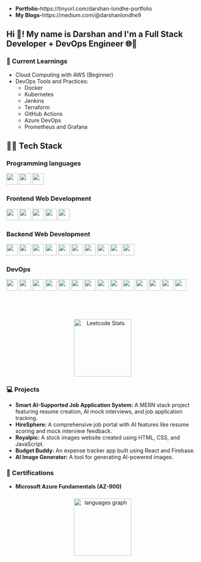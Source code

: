 ###
<div>
  <ul>
    <li><b>Portfolio-</b>https://tinyurl.com/darshan-londhe-portfolio</li>
    <li><b>My Blogs-</b>https://medium.com/@darshanlondhe9</li>
  </ul>
</div>

###

<h2 align="left">Hi 👋! My name is Darshan and I'm a Full Stack Developer + DevOps Engineer 🌐🚀</h2>


###

<h3 align="left">🌱 Current Learnings</h3>
<ul>
  <li>Cloud Computing with AWS (Beginner)</li>
  <li>DevOps Tools and Practices:
    <ul>
      <li>Docker</li>
      <li>Kubernetes</li>
      <li>Jenkins</li>
      <li>Terraform</li>
      <li>GitHub Actions</li>
      <li>Azure DevOps</li>
      <li>Prometheus and Grafana</li>
    </ul>
  </li>
</ul>


## 🧑‍💻 Tech Stack

### Programming languages
<!-- [![My Skills](https://skillicons.dev/icons?i=cpp,py,c&theme=light)](https://skillicons.dev) -->
<p>
  <img src="https://img.shields.io/badge/C-00599C?style=for-the-badge&logo=c&logoColor=white" height="30" />
  <img src="https://img.shields.io/badge/C%2B%2B-00599C?style=for-the-badge&logo=c%2B%2B&logoColor=white" height="30" />
  <img src="https://img.shields.io/badge/python-FFD43B?style=for-the-badge&logo=python&logoColor=blue" height="30" />
</p>

### Frontend Web Development
<p>
  <img src="https://img.shields.io/badge/HTML5-E34F26?style=for-the-badge&logo=html5&logoColor=white" height="30" />
  <img src="https://img.shields.io/badge/CSS3-1572B6?style=for-the-badge&logo=css3&logoColor=white" height="30" />
  <img src="https://img.shields.io/badge/JavaScript-323330?style=for-the-badge&logo=javascript&logoColor=F7DF1E" height="30" />
  <img src="https://img.shields.io/badge/React-20232A?style=for-the-badge&logo=react&logoColor=61DAFB" height="30" />
  <img src="https://img.shields.io/badge/Redux-593D88?style=for-the-badge&logo=redux&logoColor=white" height="30" />
</p>

### Backend Web Development
<p>
  <img src="https://img.shields.io/badge/TypeScript-007ACC?style=for-the-badge&logo=typescript&logoColor=white" height="30" />
  <img src="https://img.shields.io/badge/MongoDB-4EA94B?style=for-the-badge&logo=mongodb&logoColor=white" height="30" />
  <img src="https://img.shields.io/badge/Node%20js-339933?style=for-the-badge&logo=nodedotjs&logoColor=white" height="30" />
  <img src="https://img.shields.io/badge/Express%20js-000000?style=for-the-badge&logo=express&logoColor=white" height="30" />
  <img src="https://img.shields.io/badge/next%20js-000000?style=for-the-badge&logo=nextdotjs&logoColor=white" height="30" />
  <img src="https://img.shields.io/badge/Prisma-3982CE?style=for-the-badge&logo=Prisma&logoColor=white" height="30" />
  <img src="https://img.shields.io/badge/Postman-FF6C37?style=for-the-badge&logo=Postman&logoColor=white" height="30" />
  <img src="https://img.shields.io/badge/Nginx-009639?style=for-the-badge&logo=nginx&logoColor=white" height="30" />
  <img src="https://img.shields.io/badge/Cloudinary-3448C5?style=for-the-badge&logo=Cloudinary&logoColor=white" height="30" />
  <img src="https://img.shields.io/badge/PostgreSQL-316192?style=for-the-badge&logo=postgresql&logoColor=white" height="30" />
</p>

### DevOps
<p>
  <img src="https://img.shields.io/badge/docker-2496ED?style=for-the-badge&logo=docker&logoColor=white" height="30" />
  <img src="https://img.shields.io/badge/kubernetes-326CE5?style=for-the-badge&logo=kubernetes&logoColor=white" height="30" />
  <img src="https://img.shields.io/badge/jenkins-D24939?style=for-the-badge&logo=jenkins&logoColor=white" height="30" />
  <img src="https://img.shields.io/badge/git-F05032?style=for-the-badge&logo=git&logoColor=white" height="30" />
  <img src="https://img.shields.io/badge/github%20actions-2088FF?style=for-the-badge&logo=githubactions&logoColor=white" height="30" />
  <img src="https://img.shields.io/badge/terraform-7B42BC?style=for-the-badge&logo=terraform&logoColor=white" height="30" />
  <img src="https://img.shields.io/badge/aws-232F3E?style=for-the-badge&logo=amazonaws&logoColor=white" height="30" />
  <img src="https://img.shields.io/badge/azure-0078D4?style=for-the-badge&logo=microsoftazure&logoColor=white" height="30" />
  <img src="https://img.shields.io/badge/ansible-EE0000?style=for-the-badge&logo=ansible&logoColor=white" height="30" />
  <img src="https://img.shields.io/badge/prometheus-E6522C?style=for-the-badge&logo=prometheus&logoColor=white" height="30" />
  <img src="https://img.shields.io/badge/grafana-F46800?style=for-the-badge&logo=grafana&logoColor=white" height="30" />
  <img src="https://img.shields.io/badge/helm-0F1689?style=for-the-badge&logo=helm&logoColor=white" height="30" />
  <img src="https://img.shields.io/badge/nginx-009639?style=for-the-badge&logo=nginx&logoColor=white" height="30" />
  <img src="https://img.shields.io/badge/CI%2FCD-239120?style=for-the-badge&logo=githubactions&logoColor=white" height="30" />
</p>

<br><br>

###
<div align="center">
  <img src="https://leetcard.jacoblin.cool/Darshan_Londhe" height="150" alt="Leetcode Stats" />
</div>

###

<h3 align="left">💻 Projects</h3>
<ul>
  <li><b>Smart AI-Supported Job Application System:</b> A MERN stack project featuring resume creation, AI mock interviews, and job application tracking.</li>
  <li><b>HireSphere:</b> A comprehensive job portal with AI features like resume scoring and mock interview feedback.</li>
  <li><b>Royalpic:</b> A stock images website created using HTML, CSS, and JavaScript.</li>
  <li><b>Budget Buddy:</b> An expense tracker app built using React and Firebase.</li>
  <li><b>AI Image Generator:</b> A tool for generating AI-powered images.</li>
</ul>

<h3 align="left">📜 Certifications</h3>
<ul>
  <li><b>Microsoft Azure Fundamentals (AZ-900)</b></li>
</ul>

###

<div align="center">
  <img src="https://github-readme-stats.vercel.app/api/top-langs?username=Darshan2605&locale=en&hide_title=false&layout=compact&card_width=320&langs_count=5&theme=dracula&hide_border=false&order=2" height="150" alt="languages graph" />
</div>
